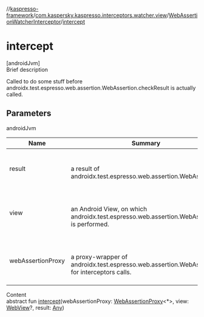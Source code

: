 //[kaspresso-framework](../../index.md)/[com.kaspersky.kaspresso.interceptors.watcher.view](../index.md)/[WebAssertionWatcherInterceptor](index.md)/[intercept](intercept.md)



# intercept  
[androidJvm]  
Brief description  


Called to do some stuff before androidx.test.espresso.web.assertion.WebAssertion.checkResult is actually called.



## Parameters  
  
androidJvm  
  
|  Name|  Summary| 
|---|---|
| result| <br><br>a result of androidx.test.espresso.web.assertion.WebAssertion.<br><br>
| view| <br><br>an Android View, on which androidx.test.espresso.web.assertion.WebAssertion is performed.<br><br>
| webAssertionProxy| <br><br>a proxy-wrapper of androidx.test.espresso.web.assertion.WebAssertion for     interceptors calls.<br><br>
  
  
Content  
abstract fun [intercept](intercept.md)(webAssertionProxy: [WebAssertionProxy](../../androidx.test.espresso.web.assertion/-web-assertion-proxy/index.md)<*>, view: [WebView](https://developer.android.com/reference/kotlin/android/webkit/WebView.html)?, result: [Any](https://kotlinlang.org/api/latest/jvm/stdlib/kotlin/-any/index.html))  



